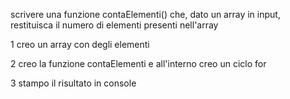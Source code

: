 scrivere una funzione contaElementi() che, dato un array in input, restituisca il numero di elementi presenti nell'array

1 creo un array con degli elementi

2 creo la funzione contaElementi e all'interno creo un ciclo for

3 stampo il risultato in console